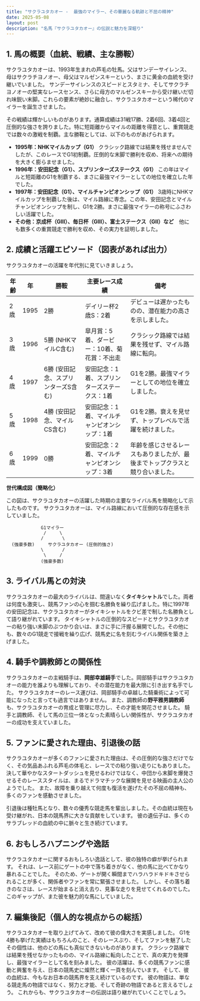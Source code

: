 ```yaml
---
title: "サクラユタカオー -  最強のマイラー、その華麗なる軌跡と不屈の精神"
date: 2025-05-08
layout: post
description: "名馬『サクラユタカオー』の伝説と魅力を深堀り"
---
```


## 1. 馬の概要（血統、戦績、主な勝鞍）

サクラユタカオーは、1993年生まれの芦毛の牡馬。父はサンデーサイレンス、母はサクラチヨノオー、母父はマルゼンスキーという、まさに黄金の血統を受け継いでいました。  サンデーサイレンスのスピードとスタミナ、そしてサクラチヨノオーの堅実なレースセンス、さらに母方のマルゼンスキーから受け継いだ切れ味鋭い末脚。これらの要素が絶妙に融合し、サクラユタカオーという稀代のマイラーを誕生させました。

その戦績は輝かしいものがあります。通算成績は31戦17勝、2着6回、3着4回と圧倒的な強さを誇りました。特に短距離からマイルの距離を得意とし、重賞競走では数々の激戦を制覇。主な勝鞍としては、以下のものがあげられます。

* **1995年：NHKマイルカップ（G1）**  クラシック路線では結果を残せませんでしたが、このレースでG1初制覇。圧倒的な末脚で勝利を収め、将来への期待を大きく膨らませました。
* **1996年：安田記念（G1）、スプリンターズステークス（G1）**  この年はマイルと短距離のG1を制覇する、まさに最強マイラーとしての地位を確立した年でした。
* **1997年：安田記念（G1）、マイルチャンピオンシップ（G1）**  3歳時にNHKマイルカップを制覇した後は、マイル路線に専念。この年、安田記念とマイルチャンピオンシップを制し、G1を2勝。まさに最強マイラーの称号にふさわしい活躍でした。
* **その他：京成杯（GIII）、毎日杯（GIII）、富士ステークス（GII）など**　他にも数多くの重賞競走で勝利を収め、その実力を証明しました。


## 2. 成績と活躍エピソード（図表があれば出力）

サクラユタカオーの活躍を年代別に見ていきましょう。

| 年齢 | 年 | 勝鞍 | 主要レース成績 | 備考 |
|---|---|---|---|---|
| 2歳 | 1995 | 2勝 |  デイリー杯2歳S：2着 |  デビューは遅かったものの、潜在能力の高さを示しました。 |
| 3歳 | 1996 | 5勝 (NHKマイルC含む) |  皐月賞：5着、ダービー：10着、菊花賞：不出走 | クラシック路線では結果を残せず、マイル路線に転向。 |
| 4歳 | 1997 | 6勝 (安田記念、スプリンターズS含む) | 安田記念：1着、スプリンターズステークス：1着 |  G1を2勝。最強マイラーとしての地位を確立しました。 |
| 5歳 | 1998 | 4勝 (安田記念、マイルCS含む) | 安田記念：1着、マイルチャンピオンシップ：1着 |  G1を2勝。衰えを見せず、トップレベルで活躍を続けました。 |
| 6歳 | 1999 | 0勝 | 安田記念：2着、マイルチャンピオンシップ：3着 |  年齢を感じさせるレースもありましたが、最後までトップクラスと競り合いました。 |


**世代構成図（簡略化）**

この図は、サクラユタカオーの活躍した時期の主要なライバル馬を簡略化して示したものです。  サクラユタカオーは、マイル路線において圧倒的な存在感を示していました。


```
             G1マイラー
              /     \
             /       \
  (強豪多数)     サクラユタカオー (圧倒的強さ)
             \       /
              \     /
             (強豪多数)
```


## 3. ライバル馬との対決

サクラユタカオーの最大のライバルは、間違いなく**タイキシャトル**でした。両者は何度も激突し、競馬ファンの心を掴む名勝負を繰り広げました。特に1997年の安田記念は、サクラユタカオーがタイキシャトルをクビ差で制した名勝負として語り継がれています。  タイキシャトルの圧倒的なスピードとサクラユタカオーの粘り強い末脚のぶつかり合いは、まさに手に汗握る展開でした。その他にも、数々のG1競走で接戦を繰り広げ、競馬史に名を刻むライバル関係を築き上げました。


## 4. 騎手や調教師との関係性

サクラユタカオーの主戦騎手は、**岡部幸雄騎手**でした。岡部騎手はサクラユタカオーの能力を誰よりも理解しており、その潜在能力を最大限に引き出す名手でした。  サクラユタカオーのレース運びは、岡部騎手の卓越した騎乗術によって可能になったと言っても過言ではありません。  また、調教師の**野平雅男調教師**も、サクラユタカオーの育成と管理に尽力し、その才能を開花させました。  騎手と調教師、そして馬の三位一体となった素晴らしい関係性が、サクラユタカオーの成功を支えていました。


## 5. ファンに愛された理由、引退後の話

サクラユタカオーが多くのファンに愛された理由は、その圧倒的な強さだけでなく、その気品あふれる芦毛の体毛と、レースでの粘り強い走りにもありました。  決して華やかなスタートダッシュを見せるわけではなく、中団から末脚を爆発させるそのレーススタイルは、まるでドラマチックな展開を見せる映画の主人公のようでした。  また、故障を乗り越えて何度も復活を遂げたその不屈の精神も、多くのファンを感動させました。

引退後は種牡馬となり、数々の優秀な競走馬を輩出しました。その血統は現在も受け継がれ、日本の競馬界に大きな貢献をしています。  彼の遺伝子は、多くのサラブレッドの血統の中に脈々と生き続けています。


## 6. おもしろハプニングや逸話

サクラユタカオーに関するおもしろい逸話として、彼の独特の癖が挙げられます。  それは、レース前にゲートの中で落ち着きがなく、他の馬に比べてかなり暴れることでした。  そのため、ゲートが開く瞬間までハラハラドキドキさせられることが多く、関係者やファンを常に緊張させました。  しかし、その落ち着きのなさは、レースが始まると消え去り、見事な走りを見せてくれるのでした。 このギャップが、また彼を魅力的な馬にしていました。


## 7. 編集後記（個人的な視点からの総括）

サクラユタカオーを取り上げてみて、改めて彼の偉大さを実感しました。  G1を4勝も挙げた実績はもちろんのこと、そのレースぶり、そしてファンを魅了したその個性は、他のどの馬にも真似できないものがあります。  クラシック路線では結果を残せなかったものの、マイル路線に転向したことで、真の実力を発揮し、最強マイラーとして名を刻みました。  彼の活躍は、多くの競馬ファンに感動と興奮を与え、日本の競馬史に燦然と輝く一頁を刻んでいます。  そして、彼の血統は、今もなお日本の競馬界を支え続けているのです。  彼の物語は、単なる競走馬の物語ではなく、努力と才能、そして奇跡の物語であると言えるでしょう。  これからも、サクラユタカオーの伝説は語り継がれていくことでしょう。
